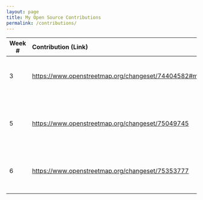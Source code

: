 ```yaml
---
layout: page
title: My Open Source Contributions
permalink: /contributions/
---
```


<!--
Type of the contribution should be "Wikipedia edit", "OpenStreet Map feature", "Project Documentation", "Project Code", "Blog Edit", etc.

The description should include a brief summary of what you did.

Replace the first row below with your contribution.

-->





| Week #       | Contribution (Link)  | Type  | Description |
|---|:---|:---|:---|
|  3   |  https://www.openstreetmap.org/changeset/74404582#map=19/40.71764/-73.68991 | OpenStreet Map Edit | Added the name and address of a public high school     |
|  5   | https://www.openstreetmap.org/changeset/75049745  | OpenStreet Map Edit  | Added the name, address and hours of operation of a supermarket    |
|  6  | https://www.openstreetmap.org/changeset/75353777  | OpenStreet Map Edit | Added details about an italian restaurant  |
|     |     |     |      |
